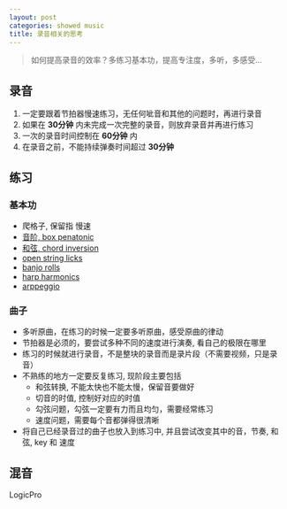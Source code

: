 ```yaml
---
layout: post
categories: showed music
title: 录音相关的思考
---
```


> 如何提高录音的效率？多练习基本功，提高专注度，多听，多感受...

## 录音
1. 一定要跟着节拍器慢速练习，无任何呲音和其他的问题时，再进行录音
2. 如果在 **30分钟** 内未完成一次完整的录音，则放弃录音并再进行练习
3. 一次的录音时间控制在 **60分钟** 内
4. 在录音之前，不能持续弹奏时间超过 **30分钟**

## 练习
### 基本功
- 爬格子, 保留指 慢速
- [音阶, box penatonic](./boxed-penatonic)
- [和弦, chord inversion](./chord-inversion)
- [open string licks](https://pan.baidu.com/disk/home#/all?vmode=list&path=%2F42%2F%E9%9F%B3%E4%B9%90%2F%E6%95%99%E6%9D%90%2FProGuitar%2FopenStringLick)
- [banjo rolls](https://pan.baidu.com/disk/home#/all?vmode=list&path=%2F42%2F%E9%9F%B3%E4%B9%90%2F%E6%95%99%E6%9D%90%2FProGuitar%2FbanjoRolls)
- [harp harmonics](https://pan.baidu.com/disk/home#/all?vmode=list&path=%2F42%2F%E9%9F%B3%E4%B9%90%2F%E6%95%99%E6%9D%90%2FProGuitar%2Fharmonic)
- [arppeggio](https://pan.baidu.com/disk/home#/all?vmode=list&path=%2F42%2F%E9%9F%B3%E4%B9%90%2F%E6%95%99%E6%9D%90%2FProGuitar%2FArp)

### 曲子
- 多听原曲，在练习的时候一定要多听原曲，感受原曲的律动
- 节拍器是必须的，要尝试多种不同的速度进行演奏, 看自己的极限在哪里
- 练习的时候就进行录音，不是整块的录音而是录片段（不需要视频，只是录音）
- 不熟练的地方一定要反复练习, 现阶段主要包括
   + 和弦转换, 不能太快也不能太慢，保留音要做好
   + 切音的时值, 控制好对应的时值
   + 勾弦问题，勾弦一定要有力而且均匀，需要经常练习
   + 速度问题，需要每个音都弹得很清晰
- 将自己已经录音过的曲子也放入到练习中, 并且尝试改变其中的音，节奏, 和弦, key 和 速度

## 混音
LogicPro

